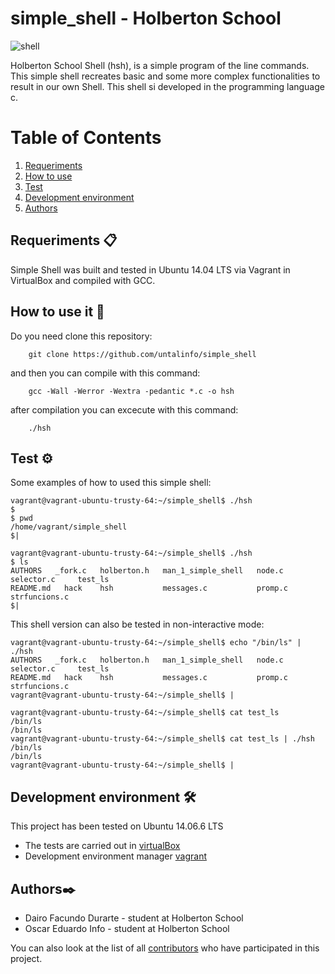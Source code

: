 # simple_shell - Holberton School

<img src="https://i.ibb.co/M8S4nYh/shell.png" alt="shell" border="0">

Holberton School Shell (hsh), is a simple program of the line commands. This simple shell recreates basic and some more complex functionalities to result in our own Shell. This shell si developed in the programming language c.

# Table of Contents
1. [Requeriments](##Requeriments)
2. [How to use](#How-to-Use)
3. [Test](#Test)
4. [Development environment](#Development-enviroment)
5. [Authors](#Authors)

## Requeriments 📋

Simple Shell was built and tested in Ubuntu 14.04 LTS via Vagrant in VirtualBox and compiled with GCC.

## How to use it 🔧
Do you need clone this repository:
```
	git clone https://github.com/untalinfo/simple_shell
```
and then you can compile with this command:
```
	gcc -Wall -Werror -Wextra -pedantic *.c -o hsh
```
after compilation you can excecute with this command:
```
	./hsh
```
## Test ⚙️
Some examples of how to used this simple shell:
```
vagrant@vagrant-ubuntu-trusty-64:~/simple_shell$ ./hsh
$
$ pwd
/home/vagrant/simple_shell
$|
```
```
vagrant@vagrant-ubuntu-trusty-64:~/simple_shell$ ./hsh
$ ls
AUTHORS   _fork.c   holberton.h   man_1_simple_shell   node.c   selector.c     test_ls
README.md   hack    hsh           messages.c           promp.c  strfuncions.c
$|
```
This shell version can also be tested in non-interactive mode:
```
vagrant@vagrant-ubuntu-trusty-64:~/simple_shell$ echo "/bin/ls" | ./hsh
AUTHORS   _fork.c   holberton.h   man_1_simple_shell   node.c   selector.c     test_ls
README.md   hack    hsh           messages.c           promp.c  strfuncions.c
vagrant@vagrant-ubuntu-trusty-64:~/simple_shell$ |
```
```
vagrant@vagrant-ubuntu-trusty-64:~/simple_shell$ cat test_ls
/bin/ls
/bin/ls
vagrant@vagrant-ubuntu-trusty-64:~/simple_shell$ cat test_ls | ./hsh
/bin/ls
/bin/ls
vagrant@vagrant-ubuntu-trusty-64:~/simple_shell$ |
```
## Development environment 🛠️
This project has been tested on Ubuntu 14.06.6 LTS

* The tests are carried out in [virtualBox](https://www.virtualbox.com)
* Development environment manager [vagrant](https://www.vagrantup.com)

## Authors✒️
* Dairo Facundo Durarte - student at Holberton School
* Oscar Eduardo Info - student at Holberton School

You can also look at the list of all [contributors](https://github.com/untalinfo/simple_shell/graphs/contributors) who have participated in this project.
